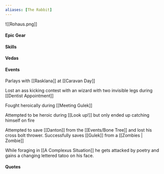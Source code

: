```yaml
---
aliases: [The Rabbit]
---
```

![[Rohaus.png]]

#### Epic Gear

#### Skills

#### Vedas

#### Events

Parlays with [[Rasklana]] at [[Caravan Day]]

Lost an ass kicking contest with an wizard with two invisible legs during [[Dentist Appointment]]

Fought heroically during [[Meeting Gulek]]

Attempted to be heroic during [[Look up!]] but only ended up catching himself on fire

Attempted to save [[Danton]] from the [[Events/Bone Tree]] and lost his cross bolt thrower. Successfully saves [[Gulek]] from a [[Zombies | Zombie]]

While foraging in [[A Complexus Situation]] he gets attacked by poetry and gains a changing lettered tatoo on his face.


#### Quotes